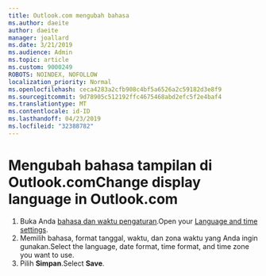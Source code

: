 ```yaml
---
title: Outlook.com mengubah bahasa
ms.author: daeite
author: daeite
manager: joallard
ms.date: 3/21/2019
ms.audience: Admin
ms.topic: article
ms.custom: 9000249
ROBOTS: NOINDEX, NOFOLLOW
localization_priority: Normal
ms.openlocfilehash: ceca4283a2cfb908c4bf5a6526a2c59182d3e8f9
ms.sourcegitcommit: 9d78905c512192ffc4675468abd2efc5f2e4baf4
ms.translationtype: MT
ms.contentlocale: id-ID
ms.lasthandoff: 04/23/2019
ms.locfileid: "32388782"
---
```

# <a name="change-display-language-in-outlookcom"></a><span data-ttu-id="07c67-102">Mengubah bahasa tampilan di Outlook.com</span><span class="sxs-lookup"><span data-stu-id="07c67-102">Change display language in Outlook.com</span></span>

1. <span data-ttu-id="07c67-103">Buka Anda [bahasa dan waktu pengaturan](https://go.microsoft.com/fwlink/?linkid=2085505).</span><span class="sxs-lookup"><span data-stu-id="07c67-103">Open your [Language and time settings](https://go.microsoft.com/fwlink/?linkid=2085505).</span></span>
1. <span data-ttu-id="07c67-104">Memilih bahasa, format tanggal, waktu, dan zona waktu yang Anda ingin gunakan.</span><span class="sxs-lookup"><span data-stu-id="07c67-104">Select the language, date format, time format, and time zone you want to use.</span></span>
1. <span data-ttu-id="07c67-105">Pilih **Simpan**.</span><span class="sxs-lookup"><span data-stu-id="07c67-105">Select **Save**.</span></span>